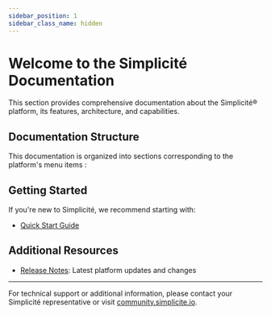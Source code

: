 ```yaml
---
sidebar_position: 1
sidebar_class_name: hidden
---
```


# Welcome to the Simplicité Documentation

This section provides comprehensive documentation about the Simplicité® platform, its features, architecture, and capabilities.

## Documentation Structure

This documentation is organized into sections corresponding to the platform's menu items :

<!--- **Platform**:
- **Settings**: Learn about configuration options and development guidelines
- **Users and rights**: Discover how to connect with external systems using APIs and web services
- **Business objects**: Master platform management and system configuration
- **User interface**: Understand user authentication, access control, and security measures
- **Business process**: Understand user authentication, access control, and security measures
- **Operation**: Understand user authentication, access control, and security measures-->

## Getting Started

If you're new to Simplicité, we recommend starting with:

- [Quick Start Guide](/docs/category/1-getting-started/)

## Additional Resources

- [Release Notes](/docs/versions/release-notes/v6-2.md): Latest platform updates and changes

---

For technical support or additional information, please contact your Simplicité representative or visit [community.simplicite.io](https://www.community.simplicite.io).